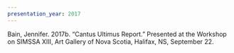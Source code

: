 ```yaml
---
presentation_year: 2017
---
```

Bain, Jennifer. 2017b. “Cantus Ultimus Report.” Presented at the Workshop on SIMSSA XIII, Art Gallery of Nova Scotia, Halifax, NS, September 22.
